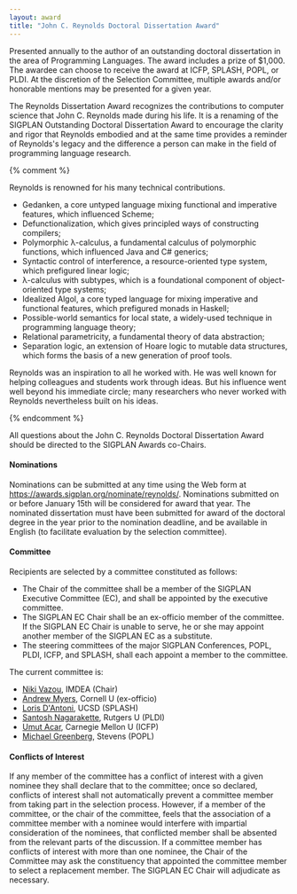 ```yaml
---
layout: award
title: "John C. Reynolds Doctoral Dissertation Award"
---
```


Presented annually to the author of an outstanding doctoral
dissertation in the area of Programming Languages. The award includes
a prize of $1,000. The awardee can choose to receive the award at
ICFP, SPLASH, POPL, or PLDI. At the discretion of the Selection
Committee, multiple awards and/or honorable mentions may be presented
for a given year.

The Reynolds Dissertation Award recognizes the contributions to
computer science that John C. Reynolds made during his life. It is a
renaming of the SIGPLAN Outstanding Doctoral Dissertation Award to
encourage the clarity and rigor that Reynolds embodied and at the same
time provides a reminder of Reynolds's legacy and the difference a
person can make in the field of programming language research.

{% comment %}

Reynolds is renowned for his many technical contributions.

 * Gedanken, a core untyped language mixing functional and imperative features, which influenced Scheme;
 * Defunctionalization, which gives principled ways of constructing compilers;
 * Polymorphic λ-calculus, a fundamental calculus of polymorphic functions, which influenced Java and C# generics;
 * Syntactic control of interference, a resource-oriented type system, which prefigured linear logic;
 * λ-calculus with subtypes, which is a foundational component of object-oriented type systems;
 * Idealized Algol, a core typed language for mixing imperative and functional features, which prefigured monads in Haskell;
 * Possible-world semantics for local state, a widely-used technique in programming language theory;
 * Relational parametricity, a fundamental theory of data abstraction;
 * Separation logic, an extension of Hoare logic to mutable data structures, which forms the basis of a new generation of proof tools.

Reynolds was an inspiration to all he worked with. He was well known
for helping colleagues and students work through ideas. But his
influence went well beyond his immediate circle; many researchers who
never worked with Reynolds nevertheless built on his ideas.

{% endcomment %}

All questions about the John C. Reynolds Doctoral Dissertation Award
should be directed to the SIGPLAN Awards co-Chairs.

#### Nominations

Nominations can be submitted at any time using the Web form at
<https://awards.sigplan.org/nominate/reynolds/>. Nominations submitted
on or before January 15th will be considered for award that year.  The
nominated dissertation must have been submitted for award of the
doctoral degree in the year prior to the nomination deadline, and be
available in English (to facilitate evaluation by the selection
committee).

#### Committee

Recipients are selected by a committee constituted as follows:
* The Chair of the committee shall be a member of the SIGPLAN
  Executive Committee (EC), and shall be appointed by the executive
  committee.
* The SIGPLAN EC Chair shall be an ex-officio member of the committee.
  If the SIGPLAN EC Chair is unable to serve, he or she may appoint
  another member of the SIGPLAN EC as a substitute.
* The steering committees of the major SIGPLAN Conferences, POPL,
  PLDI, ICFP, and SPLASH, shall each appoint a member to the
  committee.

The current committee is:
* [Niki Vazou](https://nikivazou.github.io/), IMDEA (Chair)
* [Andrew Myers](https://www.cs.cornell.edu/andru/), Cornell U (ex-officio)
* [Loris D'Antoni](https://cseweb.ucsd.edu/~ldantoni/), UCSD (SPLASH)
* [Santosh Nagarakette](https://people.cs.rutgers.edu/~santosh.nagarakatte/), Rutgers U (PLDI)
* [Umut Acar](https://www.umut-acar.org/), Carnegie Mellon U (ICFP)
* [Michael Greenberg](https://www.stevens.edu/profile/mgreenbe), Stevens (POPL)

#### Conflicts of Interest

If any member of the committee has a conflict of interest with a given
nominee they shall declare that to the committee; once so declared,
conflicts of interest shall not automatically prevent a committee
member from taking part in the selection process. However, if a member
of the committee, or the chair of the committee, feels that the
association of a committee member with a nominee would interfere with
impartial consideration of the nominees, that conflicted member shall
be absented from the relevant parts of the discussion. If a committee
member has conflicts of interest with more than one nominee, the Chair
of the Committee may ask the constituency that appointed the committee
member to select a replacement member.  The SIGPLAN EC Chair will
adjudicate as necessary.
